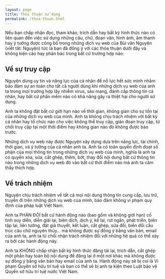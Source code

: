 ```yaml
---
layout: page
title: Thỏa thuận sử dụng
permalink: /thoa-thuan.html
---
```


Nếu bạn chấp nhận đọc, tham khảo, trích dẫn hay bất kỳ hình thức nào có liên quan đến việc sử dụng những câu, chữ, đoạn văn, hình ảnh, âm thanh hay ý tưởng được công bố trong những dịch vụ web của Bùi văn Nguyện (viết tắt: Nguyện) tức là bạn đã đồng ý với các thỏa thuận dưới đây và không kiện cáo hay phản bác trong bất cứ trường hợp nào:

## Về sự truy cập

Nguyện dùng uy tín và năng lực của cá nhân để nỗ lực hết sức mình nhằm bảo đảm sự an toàn cho tất cả người dùng khi những dịch vụ web của anh ta trong mọi trường hợp lây nhiễm virus, sâu mạng, đánh cắp thông tin cá nhân, hay bất cứ phần mềm nào có khả năng gây ra thiệt hại cho người sử dụng.

Anh ta không đặt bất cứ giới hạn nào về thời gian, không gian cho sự tồn tại của những dịch vụ web của mình. Anh ta không chịu trách nhiệm với bất kỳ cá nhân hay tổ chức nào cho việc không thể truy cập, gián đoạn truy cập, từ chối truy cập tại một thời điểm hay không gian nào đó không được báo trước.

Những dịch vụ web này được Nguyện xây dựng dựa trên năng lực, tài chính, thời gian, và ý tưởng của cá nhân anh ta. Anh ta có toàn quyền định đoạt số phận của mọi thông tin trong những dịch vụ web của mình, nghĩa là anh ta có quyền xóa, sửa, cắt ghép, thêm, bớt, thay đổi nội dung bất cứ thông tin nào trong những dịch vụ web đó vào bất cứ thời điểm nào mà anh ta cảm thấy thích hợp.

## Về trách nhiệm

Nguyện chịu trách nhiệm về tất cả mọi nội dung thông tin cung cấp, lưu trữ, truyền đi trên những dịch vụ web của mình, bảo đảm không vi phạm quy định của pháp luật Việt Nam.

Anh ta PHẢN ĐÔÍ bất cứ hành động nào (bao gồm và không giới hạn) cố tình suy diễn, diễn giải lại, biên dịch, dịch ý, kể lại, rút ngắn, phát triển, biên tập lại, liên tưởng, đặt giả thuyết, kết luận, cắt ghép, sửa đổi, biến đổi cấu trúc câu chữ nguyên thủy… mà không được sự đồng ý bằng văn bản, email của anh ta, anh ta từ chối nhận trách nhiệm đối với những hệ quả có thể xảy ra bởi các hành động này.

Anh ta KHÔNG chấp nhận bất kỳ hình thức đăng tải lại, trích dẫn, cắt ghép một phần hay toàn bộ nội dung để đăng lại ở một nơi khác mà không được sự đồng ý bằng văn bản hay email của anh ta. Hành động này sẽ bị coi là Vi phạm Quyền sở hữu trí tuệ và bạn có thể sẽ bị anh ta kiện theo Luật bảo vệ Quyền sở hữu trí tuệ nước Việt Nam.

